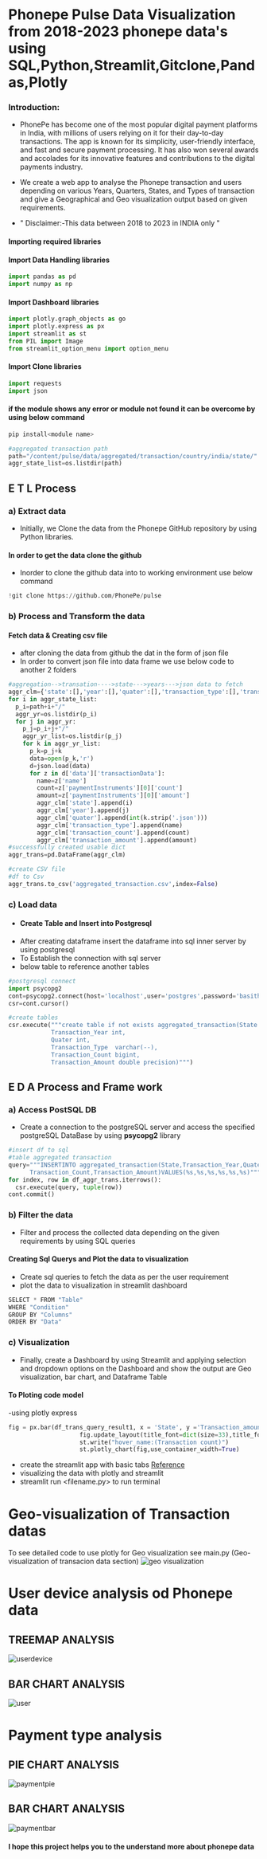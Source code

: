 # Phonepe Pulse Data Visualization from 2018-2023 phonepe data's using SQL,Python,Streamlit,Gitclone,Pandas,Plotly 

### Introduction:
- PhonePe has become one of the most popular digital payment platforms in India, with millions of users relying on it for their day-to-day transactions. The app is known for its simplicity, user-friendly interface, and fast and secure payment processing. It has also won several awards and accolades for its innovative features and contributions to the digital payments industry.

- We create a web app to analyse the Phonepe transaction and users depending on various Years, Quarters, States, and Types of transaction and give a Geographical and Geo visualization output based on given requirements.

- " Disclaimer:-This data between 2018 to 2023 in INDIA only "

#### Importing required libraries
#### Import Data Handling libraries
```python
import pandas as pd
import numpy as np
```
#### Import Dashboard libraries
```python
import plotly.graph_objects as go
import plotly.express as px
import streamlit as st
from PIL import Image
from streamlit_option_menu import option_menu
```
#### Import Clone libraries
```python
import requests
import json
```
#### if the module shows any error or module not found it can be overcome by using below command
```python
pip install<module name>
```
```python
#aggregated transaction path
path="/content/pulse/data/aggregated/transaction/country/india/state/"
aggr_state_list=os.listdir(path)
```
## E T L Process

### a) Extract data

* Initially, we Clone the data from the Phonepe GitHub repository by using Python libraries.
#### In order to get the data clone the github 
- Inorder to clone the github data into to working environment use below command
```python
!git clone https://github.com/PhonePe/pulse
```
### b) Process and Transform the data
#### Fetch data & Creating csv file 
- after cloning the data from github the dat in the form of json file
- In order to convert json file into data frame we use below code to another 2 folders
```python
#aggregation-->transation---->state--->years--->json data to fetch
aggr_clm={'state':[],'year':[],'quater':[],'transaction_type':[],'transaction_count':[],'transaction_amount':[]}
for i in aggr_state_list:
  p_i=path+i+"/"
  aggr_yr=os.listdir(p_i)
  for j in aggr_yr:
    p_j=p_i+j+"/"
    aggr_yr_list=os.listdir(p_j)
    for k in aggr_yr_list:
      p_k=p_j+k
      data=open(p_k,'r')
      d=json.load(data)
      for z in d['data']['transactionData']:
        name=z['name']
        count=z['paymentInstruments'][0]['count']
        amount=z['paymentInstruments'][0]['amount']
        aggr_clm['state'].append(i)
        aggr_clm['year'].append(j)
        aggr_clm['quater'].append(int(k.strip('.json')))
        aggr_clm['transaction_type'].append(name)
        aggr_clm['transaction_count'].append(count)
        aggr_clm['transaction_amount'].append(amount)
#successfully created usable dict
aggr_trans=pd.DataFrame(aggr_clm)
```
```python
#create CSV file
#df to Csv
aggr_trans.to_csv('aggregated_transaction.csv',index=False)
```
### c) Load  data 
* #### Create Table and Insert into Postgresql
- After creating dataframe insert the dataframe into sql  inner server by using postgresql
- To Establish the connection with sql server
- below table to reference another tables 
```python
#postgresql connect
import psycopg2
cont=psycopg2.connect(host='localhost',user='postgres',password='basith',port=5432,database='basith')
csr=cont.cursor()
```
```python
#create tables
csr.execute("""create table if not exists aggregated_transaction(State varchar(--),
            Transaction_Year int,
            Quater int,
            Transaction_Type  varchar(--),
            Transaction_Count bigint,
            Transaction_Amount double precision)""")
```

## E D A Process and Frame work

### a) Access PostSQL DB 

* Create a connection to the postgreSQL server and access the specified postgreSQL DataBase by using **psycopg2** library
  
```python
#insert df to sql
#table aggregated transaction
query="""INSERTINTO aggregated_transaction(State,Transaction_Year,Quater,Transaction_Type,
      Transaction_Count,Transaction_Amount)VALUES(%s,%s,%s,%s,%s,%s)"""
for index, row in df_aggr_trans.iterrows():
  csr.execute(query, tuple(row))
cont.commit()
```

### b) Filter the data

* Filter and process the collected data depending on the given requirements by using SQL queries
#### Creating Sql Querys and Plot the data to visualization
- Create sql queries to fetch the data as per the user requirement
- plot the data to visualization in streamlit dashboard
```python
SELECT * FROM "Table"
WHERE "Condition"
GROUP BY "Columns"
ORDER BY "Data"
```
### c) Visualization 

* Finally, create a Dashboard by using Streamlit and applying selection and dropdown options on the Dashboard and show the output are Geo visualization, bar chart, and Dataframe Table
#### To Ploting code model
-using plotly express
```python
fig = px.bar(df_trans_query_result1, x = 'State', y ='Transaction_amount', color ='Transaction_amount', hover_name = 'Transaction_count',color_continuous_scale = 'sunset',title = 'All Transaction Analysis Chart', height = 700,)
                    fig.update_layout(title_font=dict(size=33),title_font_color='#6739b7')
                    st.write("hover_name:(Transaction count)")
                    st.plotly_chart(fig,use_container_width=True)
```
- create the streamlit app with basic tabs [Reference](https://docs.streamlit.io/library/api-reference)
- visualizing the data with plotly and streamlit
- streamlit run <filename.py> to run terminal
  
# Geo-visualization of Transaction datas

To see detailed code to use plotly for Geo visualization see main.py (Geo-visualization of transacion data section)
![geo visualization](https://user-images.githubusercontent.com/113424127/220619224-e6a6de0f-c2d1-4bfa-b4f1-31c8499dc1ba.png)

# User device analysis od Phonepe data
## TREEMAP ANALYSIS
![userdevice](https://user-images.githubusercontent.com/113424127/220620570-64fefa3d-9d88-4650-a7ff-6eca47d6bf54.png)
## BAR CHART ANALYSIS
![user](https://user-images.githubusercontent.com/113424127/220620707-99800e30-9b26-445a-86d7-3604a69c6d68.png)

# Payment type analysis
## PIE CHART ANALYSIS
![paymentpie](https://user-images.githubusercontent.com/113424127/220621370-ebb279f5-8c7c-4c5d-9c9d-41db47d4556d.png)
## BAR CHART ANALYSIS
![paymentbar](https://user-images.githubusercontent.com/113424127/220621500-6dad69df-24f2-494c-ad97-6378adab91b9.png)

#### I hope this project helps you to the understand more about phonepe data
